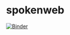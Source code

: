 # spokenweb

[![Binder](https://mybinder.org/badge_logo.svg)](https://mybinder.org/v2/gh/lizfischer/spokenweb/master)
